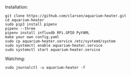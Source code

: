 Installation:

    git clone https://github.com/clarsen/aquarium-heater.git
    cd aquarium-heater
    sudo pip3 install pipenv
    pipenv --three
    pipenv install influxdb RPi.GPIO PyYAML
    make your own config.yaml
    sudo cp aquarium-heater.service /etc/systemd/system
    sudo systemctl enable aquarium-heater.service
    sudo systemctl start aquarium-heater.service

Watching:

    sudo journalctl -u aquarium-heater -f
    
